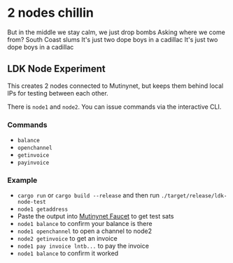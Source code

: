 # 2 nodes chillin

But in the middle we stay calm, we just drop bombs
Asking where we come from? South Coast slums
It's just two dope boys in a cadillac
It's just two dope boys in a cadillac

## LDK Node Experiment

This creates 2 nodes connected to Mutinynet, but keeps them behind local IPs for testing between each other.

There is `node1` and `node2`. You can issue commands via the interactive CLI.

### Commands

- `balance`
- `openchannel`
- `getinvoice`
- `payinvoice`

### Example

- `cargo run` or `cargo build --release` and then run `./target/release/ldk-node-test`
- `node1 getaddress`
- Paste the output into [Mutinynet Faucet](https://faucet.mutinynet.com/) to get test sats
- `node1 balance` to confirm your balance is there
- `node1 openchannel` to open a channel to node2
- `node2 getinvoice` to get an invoice
- `node1 pay invoice lntb...` to pay the invoice
- `node1 balance` to confirm it worked


